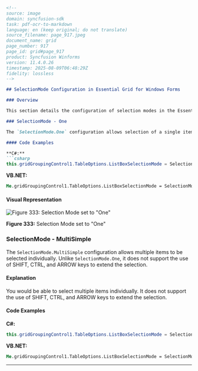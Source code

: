 ```markdown
<!--
source: image
domain: syncfusion-sdk
task: pdf-ocr-to-markdown
language: en (keep original; do not translate)
source_filename: page_917.jpeg
document_name: grid
page_number: 917
page_id: grid#page_917
product: Syncfusion Winforms
version: 11.4.0.26
timestamp: 2025-08-09T06:48:29Z
fidelity: lossless
-->

## SelectionMode Configuration in Essential Grid for Windows Forms

### Overview

This section details the configuration of selection modes in the Essential Grid for Windows Forms, specifically focusing on the `SelectionMode.One` and `SelectionMode.MultiSimple` options. These selection modes dictate the behavior of item selection in the grid's list box.

### SelectionMode - One

The `SelectionMode.One` configuration allows selection of a single item at a time in the grid's list box.

#### Code Examples

**C#:**
```csharp
this.gridGroupingControl1.TableOptions.ListBoxSelectionMode = SelectionMode.One;
```

**VB.NET:**
```vb
Me.gridGroupingControl1.TableOptions.ListBoxSelectionMode = SelectionMode.One
```

#### Visual Representation

![Figure 333: Selection Mode set to "One"](images/2025-08-09T06:48:29Z.png)

**Figure 333:** Selection Mode set to "One"

### SelectionMode - MultiSimple

The `SelectionMode.MultiSimple` configuration allows multiple items to be selected individually. Unlike `SelectionMode.One`, it does not support the use of SHIFT, CTRL, and ARROW keys to extend the selection.

#### Explanation

You would be able to select multiple items individually. It does not support the use of SHIFT, CTRL, and ARROW keys to extend the selection.

#### Code Examples

**C#:**
```csharp
this.gridGroupingControl1.TableOptions.ListBoxSelectionMode = SelectionMode.MultiSimple;
```

**VB.NET:**
```vb
Me.gridGroupingControl1.TableOptions.ListBoxSelectionMode = SelectionMode.MultiSimple
```

---
<!-- tags: [winforms, gridgroupingcontrol, selectionmode, oneselectmode, multisimpleselectmode, syncfusion] keywords: [selectionmode, listboxselectionmode, gridgroupingcontrol, windowsforms, csharp, vb.net, singleitem, multipleitems] -->
```